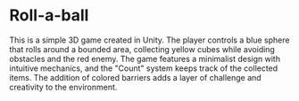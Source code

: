 # Roll-a-ball
This is a simple 3D game created in Unity. The player controls a blue sphere that rolls around a bounded area, collecting yellow cubes while avoiding obstacles and the red enemy. The game features a minimalist design with intuitive mechanics, and the "Count" system keeps track of the collected items. The addition of colored barriers adds a layer of challenge and creativity to the environment.
